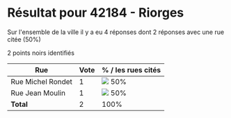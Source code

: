 # Résultat pour 42184 - Riorges

Sur l'ensemble de la ville il y a eu 4 réponses dont 2 réponses avec une rue citée (50%)

2 points noirs identifiés

| Rue | Vote | % / les rues cités|
|-----|------|-------------------|
| Rue Michel Rondet | 1 | <img src="../../img/bar_50.gif" />&nbsp;50%|
| Rue Jean Moulin | 1 | <img src="../../img/bar_50.gif" />&nbsp;50%|
| **Total** | 2 | 100%|
